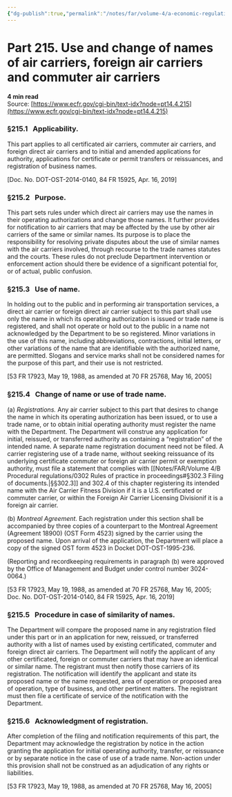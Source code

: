 ```yaml
---
{"dg-publish":true,"permalink":"/notes/far/volume-4/a-economic-regulations/0215-use-and-change-of-names-of-air-carriers-foreign-air-carriers-and-commuter-air-carriers/","title":"0215 Use and change of names of air carriers, foreign air carriers and commuter air carriers"}
---
```



# Part 215. Use and change of names of air carriers, foreign air carriers and commuter air carriers
**4 min read**  
Source: [https://www.ecfr.gov/cgi-bin/text-idx?node=pt14.4.215](https://www.ecfr.gov/cgi-bin/text-idx?node=pt14.4.215)

<div>

### §215.1   Applicability.

This part applies to all certificated air carriers, commuter air carriers, and foreign direct air carriers and to initial and amended applications for authority, applications for certificate or permit transfers or reissuances, and registration of business names.

\[Doc. No. DOT-OST-2014-0140, 84 FR 15925, Apr. 16, 2019\]

### §215.2   Purpose.

This part sets rules under which direct air carriers may use the names in their operating authorizations and change those names. It further provides for notification to air carriers that may be affected by the use by other air carriers of the same or similar names. Its purpose is to place the responsibility for resolving private disputes about the use of similar names with the air carriers involved, through recourse to the trade names statutes and the courts. These rules do not preclude Department intervention or enforcement action should there be evidence of a significant potential for, or of actual, public confusion.

### §215.3   Use of name.

In holding out to the public and in performing air transportation services, a direct air carrier or foreign direct air carrier subject to this part shall use only the name in which its operating authorization is issued or trade name is registered, and shall not operate or hold out to the public in a name not acknowledged by the Department to be so registered. Minor variations in the use of this name, including abbreviations, contractions, initial letters, or other variations of the name that are identifiable with the authorized name, are permitted. Slogans and service marks shall not be considered names for the purpose of this part, and their use is not restricted.

\[53 FR 17923, May 19, 1988, as amended at 70 FR 25768, May 16, 2005\]

### §215.4   Change of name or use of trade name.

\(a\) *Registrations.* Any air carrier subject to this part that desires to change the name in which its operating authorization has been issued, or to use a trade name, or to obtain initial operating authority must register the name with the Department. The Department will construe any application for initial, reissued, or transferred authority as containing a “registration” of the intended name. A separate name registration document need not be filed. A carrier registering use of a trade name, without seeking reissuance of its underlying certificate commuter or foreign air carrier permit or exemption authority, must file a statement that complies with [[Notes/FAR/Volume 4/B Procedural regulations/0302 Rules of practice in proceedings#§302.3   Filing of documents.\|§§302.3]] and 302.4 of this chapter registering its intended name with the Air Carrier Fitness Division if it is a U.S. certificated or commuter carrier, or within the Foreign Air Carrier Licensing Divisionif it is a foreign air carrier.

\(b\) *Montreal Agreement.* Each registration under this section shall be accompanied by three copies of a counterpart to the Montreal Agreement (Agreement 18900) (OST Form 4523) signed by the carrier using the proposed name. Upon arrival of the application, the Department will place a copy of the signed OST form 4523 in Docket DOT-OST-1995-236.

(Reporting and recordkeeping requirements in paragraph (b) were approved by the Office of Management and Budget under control number 3024-0064.)

\[53 FR 17923, May 19, 1988, as amended at 70 FR 25768, May 16, 2005; Doc. No. DOT-OST-2014-0140, 84 FR 15925, Apr. 16, 2019\]

### §215.5   Procedure in case of similarity of names.

The Department will compare the proposed name in any registration filed under this part or in an application for new, reissued, or transferred authority with a list of names used by existing certificated, commuter and foreign direct air carriers. The Department will notify the applicant of any other certificated, foreign or commuter carriers that may have an identical or similar name. The registrant must then notify those carriers of its registration. The notification will identify the applicant and state its proposed name or the name requested, area of operation or proposed area of operation, type of business, and other pertinent matters. The registrant must then file a certificate of service of the notification with the Department.

### §215.6   Acknowledgment of registration.

After completion of the filing and notification requirements of this part, the Department may acknowledge the registration by notice in the action granting the application for initial operating authority, transfer, or reissuance or by separate notice in the case of use of a trade name. Non-action under this provision shall not be construed as an adjudication of any rights or liabilities.

\[53 FR 17923, May 19, 1988, as amended at 70 FR 25768, May 16, 2005\]

</div>